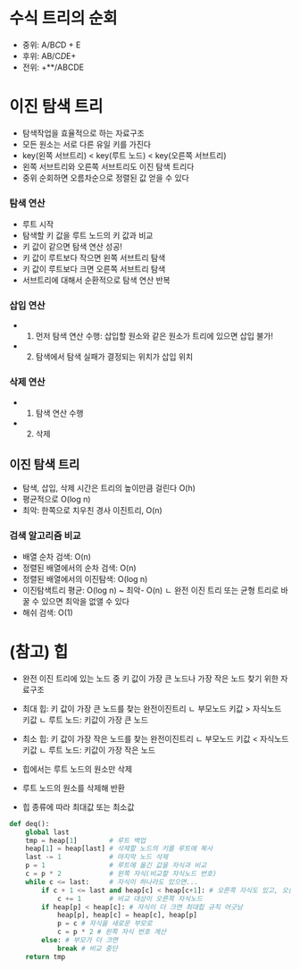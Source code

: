 # 수식 트리의 순회
- 중위: A/B*C*D + E
- 후위: AB/C*D*E+
- 전위: +**/ABCDE

# 이진 탐색 트리
- 탐색작업을 효율적으로 하는 자료구조
- 모든 원소는 서로 다른 유일 키를 가진다
- key(왼쪽 서브트리) < key(루트 노드) < key(오른쪽 서브트리)
- 왼쪽 서브트리와 오른쪽 서브트리도 이진 탐색 트리다 
- 중위 순회하면 오름차순으로 정렬된 값 얻을 수 있다

### 탐색 연산
- 루트 시작
- 탐색할 키 값을 루트 노드의 키 값과 비교
- 키 값이 같으면 탐색 연산 성공! 
- 키 값이 루트보다 작으면 왼쪽 서브트리 탐색
- 키 값이 루트보다 크면 오른쪽 서브트리 탐색 
- 서브트리에 대해서 순환적으로 탐색 연산 반복 

### 삽입 연산
- 1. 먼저 탐색 연산 수행: 삽입할 원소와 같은 원소가 트리에 있으면 삽입 불가!
- 2. 탐색에서 탐색 실패가 결정되는 위치가 삽입 위치
    
### 삭제 연산
- 1. 탐색 연산 수행
- 2. 삭제

## 이진 탐색 트리
- 탐색, 삽입, 삭제 시간은 트리의 높이만큼 걸린다 O(h)
- 평균적으로 O(log n)
- 최악: 한쪽으로 치우친 경사 이진트리, O(n)

### 검색 알고리즘 비교
- 배열 순차 검색: O(n)
- 정렬된 배열에서의 순차 검색: O(n)
- 정렬된 배열에서의 이진탐색: O(log n)
- 이진탐색트리 평균: O(log n) ~ 최악- O(n)
  ㄴ 완전 이진 트리 또는 균형 트리로 바꿀 수 있으면 최악을 없앨 수 있다
- 해쉬 검색: O(1)

# (참고) 힙
- 완전 이진 트리에 있는 노드 중 키 값이 가장 큰 노드나 가장 작은 노드 찾기 위한 자료구조
- 최대 힙: 키 값이 가장 큰 노드를 찾는 완전이진트리
  ㄴ 부모노드 키값 > 자식노드 키값
  ㄴ 루트 노드: 키값이 가장 큰 노드
- 최소 힙: 키 값이 가장 작은 노드를 찾는 완전이진트리
  ㄴ 부모노드 키값 < 자식노드 키값
  ㄴ 루트 노드: 키값이 가장 작은 노드
  
- 힙에서는 루트 노드의 원소만 삭제
- 루트 노드의 원소를 삭제해 반환
- 힙 종류에 따라 최대값 또는 최소값 
```python
def deq():
    global last
    tmp = heap[1]        # 루트 백업
    heap[1] = heap[last] # 삭제할 노드의 키를 루트에 복사
    last -= 1            # 마지막 노드 삭제 
    p = 1                # 루트에 옮긴 값을 자식과 비교
    c = p * 2            # 왼쪽 자식(비교할 자식노드 번호)
    while c <= last:     # 자식이 하나라도 있으면...
        if c + 1 <= last and heap[c] < heap[c+1]: # 오른쪽 자식도 있고, 오른쪽 자식이 더 크면
            c += 1       # 비교 대상이 오른쪽 자식노드
        if heap[p] < heap[c]: # 자식이 더 크면 최대힙 규칙 어긋남
            heap[p], heap[c] = heap[c], heap[p]
            p = c # 자식을 새로운 부모로
            c = p * 2 # 왼쪽 자식 번호 계산
        else: # 부모가 더 크면
            break # 비교 중단 
    return tmp
    

```
  
